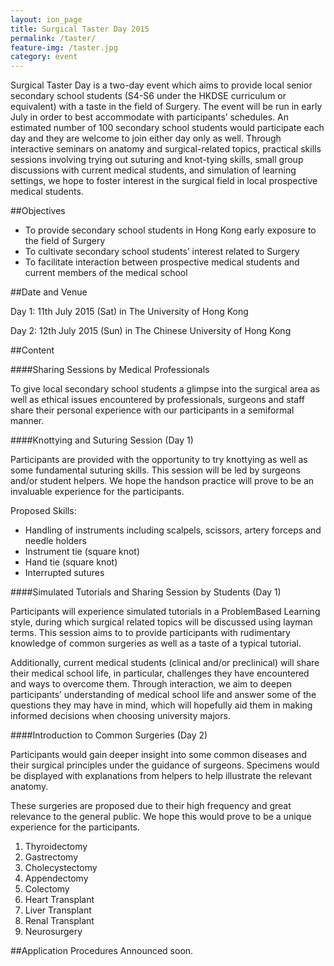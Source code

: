 ```yaml
---
layout: ion_page
title: Surgical Taster Day 2015
permalink: /taster/
feature-img: /taster.jpg
category: event
---
```


Surgical Taster Day is a two-day event which aims to provide local senior secondary school students (S4-S6 under the HKDSE curriculum or equivalent) with a taste in the field of Surgery. The event will be run in early July in order to best accommodate with participants’ schedules. An estimated number of 100 secondary school students would participate each day and they are welcome to join either day only as well. Through interactive seminars on anatomy and surgical-related topics, practical skills sessions involving trying out suturing and
knot-tying skills, small group discussions with current medical students, and simulation of learning settings, we hope to foster interest in the surgical field in local prospective medical students.

##Objectives
- To provide secondary school students in Hong Kong early exposure to the field of Surgery
- To cultivate  secondary school students’ interest related to Surgery
- To facilitate interaction between prospective medical students and current members of the medical school

##Date and Venue

Day 1: 11th July 2015 (Sat) in The University of Hong Kong

Day 2: 12th July 2015 (Sun) in The Chinese University of Hong Kong

##Content

####Sharing Sessions by Medical Professionals  
 
To give local secondary school students a glimpse into the surgical area as well as ethical issues encountered by professionals, surgeons and staff share their personal experience with our participants in a semi­formal manner.

####Knot­tying and Suturing Session (Day 1)

Participants are provided with the opportunity to try knot­tying as well as some fundamental suturing skills. This session will be led by surgeons and/or student helpers. We hope the hands­on practice will prove to be an invaluable experience for the participants. 
 
Proposed Skills:  
 
- Handling of instruments including scalpels, scissors, artery forceps and needle holders  
- Instrument tie (square knot)  
- Hand tie (square knot)  
- Interrupted sutures  

####Simulated Tutorials and Sharing Session by Students (Day 1)

Participants will experience simulated tutorials in a Problem­Based Learning style, during which surgical related topics will be discussed using layman terms. This session aims to to provide participants with rudimentary knowledge of common surgeries as well as a taste of a typical tutorial. 

Additionally, current medical students (clinical and/or pre­clinical) will share their medical school life, in particular, challenges they have encountered and ways to overcome them. Through interaction, we aim to deepen participants’ understanding of medical school life and answer some of the questions they may have in mind, which will hopefully aid them in making informed decisions when choosing university majors.

####Introduction to Common Surgeries (Day 2)

Participants would gain deeper insight into some common diseases and their surgical principles under the guidance of surgeons. Specimens would be displayed with explanations from helpers to help illustrate the relevant anatomy.  

These surgeries are proposed due to their high frequency and great relevance to the general public. We hope this would prove to be a unique experience for the participants.  

1. Thyroidectomy
2. Gastrectomy
3. Cholecystectomy
4. Appendectomy
5. Colectomy
6. Heart Transplant
7. Liver Transplant
8. Renal Transplant
9. Neurosurgery

##Application Procedures
Announced soon.
